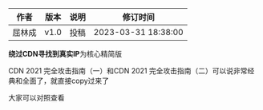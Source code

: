 | 作者   | 版本 | 说明 | 修订时间   |
| ------ | ---- | ---- | ---------- |
| 屈林成   | v1.0 | 投稿 | 2023-03-31 18:38:00 |

**绕过CDN寻找到真实IP**为核心精简版

CDN 2021 完全攻击指南（一）和CDN 2021 完全攻击指南（二）可以说非常经典和全面了，就直接copy过来了

大家可以对照查看